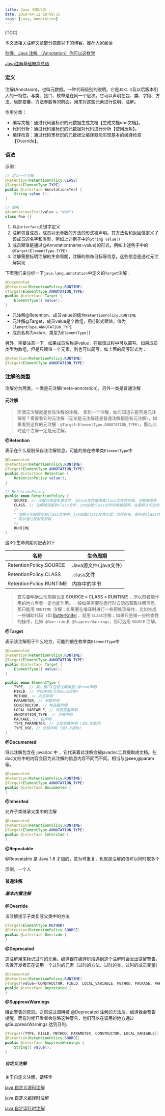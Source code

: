 ```yaml
---
title: Java 注解介绍
date: 2018-04-12 18:09:35
tags: [java, Annotation]
---
```


[TOC]



本文及相关注解文章部分摘自以下的博客，推荐大家阅读

[ 秒懂，Java 注解 （Annotation）你可以这样学](http://blog.csdn.net/briblue/article/details/73824058)

[Java注解基础概念总结](https://blog.csdn.net/github_35180164/article/details/52107204)

### 定义

注解(Annotaion)，也叫元数据。一种代码级别的说明。它是`JDK1.5`及以后版本引入的一特性，与类、接口、枚举是在同一个层次。它可以声明在包、类、字段、方法、局部变量、方法参数等的前面，用来对这些元素进行说明、注解。

作用分类：

- 编写文档：通过代码里标识的元数据生成文档【生成文档doc文档】。
- 代码分析：通过代码里标识的元数据对代码进行分析【使用反射】。
- 编译检查：通过代码里标识的元数据让编译器能实现基本的编译检查【Override】。

<!-- More -->

### 语法

示例：

```java
// 定义一个注解
@Retention(RetentionPolicy.CLASS)
@Target(ElementType.TYPE)
public @interface AnnotationsTest { 
    String value ();
}

// 使用
@AnnotationsTest(value = "abc")
class Foo {}
```

1. 以`@interface`关键字定义
2. 注解包含成员，成员以无参数的方法的形式被声明。其方法名和返回值定义了该成员的名字和类型，例如上述例子中的`String value()`
3. 成员赋值是通过@Annotation(name=value)的形式，例如上述例子中的`@Target(ElementType.TYPE)`
4. 注解需要标明注解的生命周期，注解的修饰目标等信息，这些信息是通过元注解实现

下面我们来分析一下`java.lang.annotation`中定义的`Target`注解：

```java
@Documented
@Retention(RetentionPolicy.RUNTIME)
@Target(ElementType.ANNOTATION_TYPE)
public @interface Target {
    ElementType[] value();
}
```

- 元注解@Retention，成员value的值为`RetentionPolicy.RUNTIME`
- 元注解@Target，成员value是个数组，用{}形式赋值，值为`ElementType.ANNOTATION_TYPE`
- 成员名称为value，类型为`ElementType[]`

另外，需要注意一下，如果成员名称是value，在赋值过程中可以简写。如果成员类型为数组，但是只赋值一个元素，则也可以简写。如上面的简写形式为：

```java
@Retention(RetentionPolicy.RUNTIME)
@Target(ElementType.ANNOTATION_TYPE)
```

### 注解的类型

注解分为两类，一类是元注解(meta-annotation)，另外一类是普通注解

#### 元注解

> 所谓元注解就是修饰注解的注解。
> 拿到一个注解，如何知道它是否是元注解呢？需要看它的元注解（无论是元注解还是普通注解都是有元注解），如果看到这样的元注解：`@Target(ElementType.ANNOTATION_TYPE)`，那么此时这个注解一定是元注解。

**@Retention**

表示在什么级别保存该注解信息，可能的值在枚举类`ElementType`中

```java
@Documented
@Retention(RetentionPolicy.RUNTIME)
@Target(ElementType.ANNOTATION_TYPE)
public @interface Retention {
    RetentionPolicy value();
}

// RetentionPolicy
public enum RetentionPolicy {
    SOURCE, // 注解只保留在源文件，当Java文件编译成class文件的时候，注解被遗弃
    CLASS, // 注解被保留到class文件，jvm加载class文件时候被遗弃。这是默认的生命周期
    /*
    * 注解不仅被保存到class文件中，jvm加载class文件之后，仍然存在，保存到class对象中，
    * 可以通过反射来获取
    */
    RUNTIME 
}
```

这3个生命周期对应表如下

| 名称                    | 生命周期              |
| ----------------------- | --------------------- |
| RetentionPolicy.SOURCE  | Java源文件(.java文件) |
| RetentionPolicy.CLASS   | .class文件            |
| RetentionPolicy.RUNTIME | 内存中的字节          |

> 首先要明确生命周期长度 **SOURCE < CLASS < RUNTIME** ，所以前者能作用的地方后者一定也能作用。一般如果需要在运行时去动态获取注解信息，那只能用 `RUNTIME `注解；如果要在编译时进行一些预处理操作，比如生成一些辅助代码（如 [ButterKnife](https://github.com/JakeWharton/butterknife)），就用 `CLASS`注解；如果只是做一些检查性的操作，比如` @Override` 和 `@SuppressWarnings`，则可选用 `SOURCE` 注解。

**@Target**

表示该注解用于什么地方，可能的值在枚举类`ElementType`中

```java
@Documented
@Retention(RetentionPolicy.RUNTIME)
@Target(ElementType.ANNOTATION_TYPE)
public @interface Target {
    ElementType[] value();
}

public enum ElementType {
    TYPE,  // 类、接口(包含注解类型)或enum声明
    FIELD, // 字段声明(包含enum实例)
    METHOD, // 方法声明
    PARAMETER, // 参数声明
    CONSTRUCTOR, // 构造器声明
    LOCAL_VARIABLE, // 局部变量声明
    ANNOTATION_TYPE, // 注解声明
    PACKAGE, // 包声明
    TYPE_PARAMETER, // 泛型参数声明 (自1.8提供)
    TYPE_USE, // 泛型声明 (自1.8提供)
}
```

**@Documented**

将此注解包含在 javadoc 中 ，它代表着此注解会被javadoc工具提取成文档。在doc文档中的内容会因为此注解的信息内容不同而不同。相当与@see,@param 等。

```java
@Documented
@Retention(RetentionPolicy.RUNTIME)
@Target(ElementType.ANNOTATION_TYPE)
public @interface Documented {
}
```

**@Inherited**

允许子类继承父类中的注解

```java
@Documented
@Retention(RetentionPolicy.RUNTIME)
@Target(ElementType.ANNOTATION_TYPE)
public @interface Inherited {
}
```

**@Repeatable**

@Repeatable 是 Java 1.8 才加的，意为可重复，也就是注解的值可以同时取多个

示例，一个人



#### 普通注解

##### 基本内置注解

**@Override**

该注解提示子类复写父类中的方法

```java
@Target(ElementType.METHOD)
@Retention(RetentionPolicy.SOURCE)
public @interface Override {
}
```

**@Deprecated**

这注解用来标记过时的元素。编译器在编译阶段遇到这个注解时会发出提醒警告，告诉开发者正在调用一个过时的元素（过时的方法、过时的类、过时的成员变量）

```java
@Documented
@Retention(RetentionPolicy.RUNTIME)
@Target(value={CONSTRUCTOR, FIELD, LOCAL_VARIABLE, METHOD, PACKAGE, PARAMETER, TYPE})
public @interface Deprecated {
}
```

**@SuppressWarnings**

阻止警告的意思。之前说过调用被 @Deprecated 注解的方法后，编译器会警告提醒，而有时候开发者会忽略这种警告，他们可以在调用的地方通过 @SuppressWarnings 达到目的。

```java
@Target({TYPE, FIELD, METHOD, PARAMETER, CONSTRUCTOR, LOCAL_VARIABLE})
@Retention(RetentionPolicy.SOURCE)
public @interface SuppressWarnings {
    String[] value();
}
```

##### 自定义注解

关于自定义注解，请移步

[java 自定义源码注解](/2018/04/13/java/java-annotations-source/)

[java 自定义编译时注解](/2018/04/13/java/java-annotation-class/)

[java 自定运行时注解](/2018/04/13/java/java-annotation-runtime/)